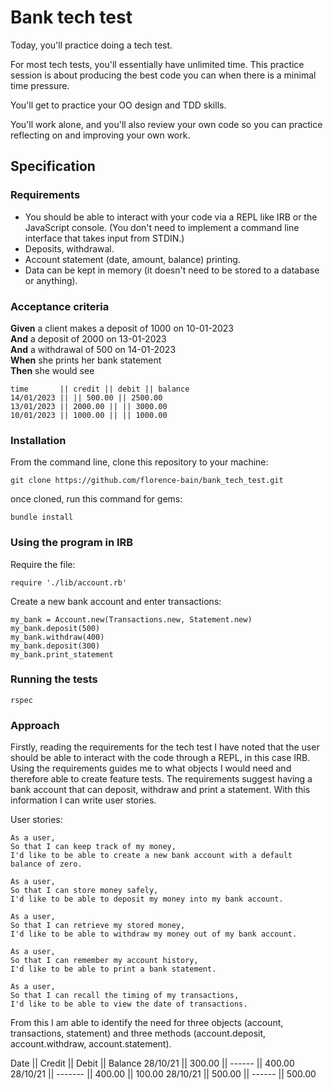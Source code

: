 # Bank tech test

Today, you'll practice doing a tech test.

For most tech tests, you'll essentially have unlimited time. This practice session is about producing the best code you can when there is a minimal time pressure.

You'll get to practice your OO design and TDD skills.

You'll work alone, and you'll also review your own code so you can practice reflecting on and improving your own work.

## Specification

### Requirements

- You should be able to interact with your code via a REPL like IRB or the JavaScript console. (You don't need to implement a command line interface that takes input from STDIN.)
- Deposits, withdrawal.
- Account statement (date, amount, balance) printing.
- Data can be kept in memory (it doesn't need to be stored to a database or anything).

### Acceptance criteria

**Given** a client makes a deposit of 1000 on 10-01-2023  
**And** a deposit of 2000 on 13-01-2023  
**And** a withdrawal of 500 on 14-01-2023  
**When** she prints her bank statement  
**Then** she would see

```
time       || credit || debit || balance
14/01/2023 || || 500.00 || 2500.00
13/01/2023 || 2000.00 || || 3000.00
10/01/2023 || 1000.00 || || 1000.00
```

### Installation

From the command line, clone this repository to your machine:

```
git clone https://github.com/florence-bain/bank_tech_test.git
```

once cloned, run this command for gems:

```
bundle install
```

### Using the program in IRB

Require the file:

```
require './lib/account.rb'
```

Create a new bank account and enter transactions:

```
my_bank = Account.new(Transactions.new, Statement.new)
my_bank.deposit(500)
my_bank.withdraw(400)
my_bank.deposit(300)
my_bank.print_statement
```

### Running the tests

```
rspec

```

### Approach

Firstly, reading the requirements for the tech test I have noted that the user should be able to interact with the code through a REPL, in this case IRB. Using the requirements guides me to what objects I would need and therefore able to create feature tests. The requirements suggest having a bank account that can deposit, withdraw and print a statement. With this information I can write user stories.

User stories:

```
As a user,
So that I can keep track of my money,
I'd like to be able to create a new bank account with a default balance of zero.
```

```
As a user,
So that I can store money safely,
I'd like to be able to deposit my money into my bank account.
```

```
As a user,
So that I can retrieve my stored money,
I'd like to be able to withdraw my money out of my bank account.
```

```
As a user,
So that I can remember my account history,
I'd like to be able to print a bank statement.
```

```
As a user,
So that I can recall the timing of my transactions,
I'd like to be able to view the date of transactions.
```

From this I am able to identify the need for three objects (account, transactions, statement) and three methods (account.deposit, account.withdraw, account.statement).

Date || Credit || Debit || Balance
28/10/21 || 300.00 || ------ || 400.00
28/10/21 || ------- || 400.00 || 100.00
28/10/21 || 500.00 || ------ || 500.00

```

```
